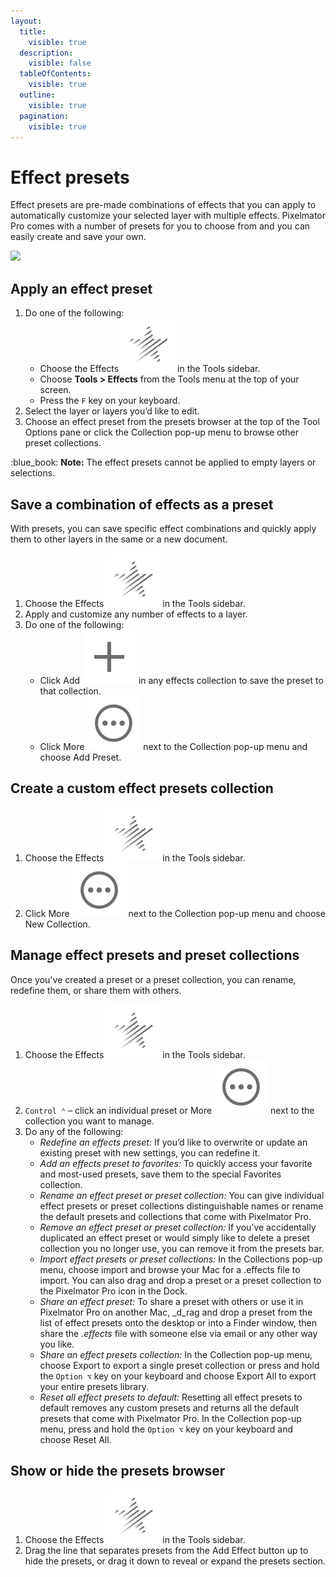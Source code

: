 ```yaml
---
layout:
  title:
    visible: true
  description:
    visible: false
  tableOfContents:
    visible: true
  outline:
    visible: true
  pagination:
    visible: true
---
```


# Effect presets

Effect presets are pre-made combinations of effects that you can apply to automatically customize your selected layer with multiple effects. Pixelmator Pro comes with a number of presets for you to choose from and you can easily create and save your own.

![](https://help.pixelmator.com/pixelmator-pro/3.5/assets/English/1651755828000.jpeg)

## Apply an effect preset

1. Do one of the following:
   * Choose the Effects <img src="../.gitbook/assets/Effects.png" alt="" data-size="line"> in the Tools sidebar.
   * Choose **Tools > Effects** from the Tools menu at the top of your screen.
   * Press the `F` key on your keyboard.
2. Select the layer or layers you’d like to edit.
3. Choose an effect preset from the presets browser at the top of the Tool Options pane or click the Collection pop-up menu to browse other preset collections.

:blue\_book: **Note:** The effect presets cannot be applied to empty layers or selections.

## Save a combination of effects as a preset

With presets, you can save specific effect combinations and quickly apply them to other layers in the same or a new document.

1. Choose the Effects <img src="../.gitbook/assets/Effects.png" alt="" data-size="line"> in the Tools sidebar.
2. Apply and customize any number of effects to a layer.
3. Do one of the following:
   * Click Add <img src="../.gitbook/assets/Plus.png" alt="" data-size="line"> in any effects collection to save the preset to that collection.
   * Click More <img src="../.gitbook/assets/More.png" alt="" data-size="line"> next to the Collection pop-up menu and choose Add Preset.

## Create a custom effect presets collection

1. Choose the Effects <img src="../.gitbook/assets/Effects.png" alt="" data-size="line"> in the Tools sidebar.
2. Click More <img src="../.gitbook/assets/More.png" alt="" data-size="line"> next to the Collection pop-up menu and choose New Collection.

## Manage effect presets and preset collections

Once you've created a preset or a preset collection, you can rename, redefine them, or share them with others.

1. Choose the Effects <img src="../.gitbook/assets/Effects.png" alt="" data-size="line"> in the Tools sidebar.
2. `Control ⌃` – click an individual preset or More <img src="../.gitbook/assets/More.png" alt="" data-size="line"> next to the collection you want to manage.
3. Do any of the following:&#x20;
   * _Redefine an effects preset:_ If you’d like to overwrite or update an existing preset with new settings, you can redefine it.
   * _Add an effects preset to favorites:_ To quickly access your favorite and most-used presets, save them to the special Favorites collection.
   * _Rename an effect preset or preset collection:_ You can give individual effect presets or preset collections distinguishable names or rename the default presets and collections that come with Pixelmator Pro.
   * _Remove an effect preset or preset collection:_ If you’ve accidentally duplicated an effect preset or would simply like to delete a preset collection you no longer use, you can remove it from the presets bar.
   * _Import effect presets or preset collections:_ In the Collections pop-up menu, choose import and browse your Mac for a .effects file to import. You can also drag and drop a preset or a preset collection to the Pixelmator Pro icon in the Dock.
   * _Share an effect preset:_ To share a preset with others or use it in Pixelmator Pro on another Mac, _d_rag and drop a preset from the list of effect presets onto the desktop or into a Finder window, then share the _.effects_ file with someone else via email or any other way you like.
   * _Share an effect presets collection:_ In the Collection pop-up menu, choose Export to export a single preset collection or press and hold the `Option ⌥` key on your keyboard and choose Export All to export your entire presets library.
   * _Reset all effect presets to default:_ Resetting all effect presets to default removes any custom presets and returns all the default presets that come with Pixelmator Pro. In the Collection pop-up menu, press and hold the `Option ⌥` key on your keyboard and choose Reset All.

## Show or hide the presets browser

1. Choose the Effects <img src="../.gitbook/assets/Effects.png" alt="" data-size="line"> in the Tools sidebar.
2. Drag the line that separates presets from the Add Effect button up to hide the presets, or drag it down to reveal or expand the presets section.
